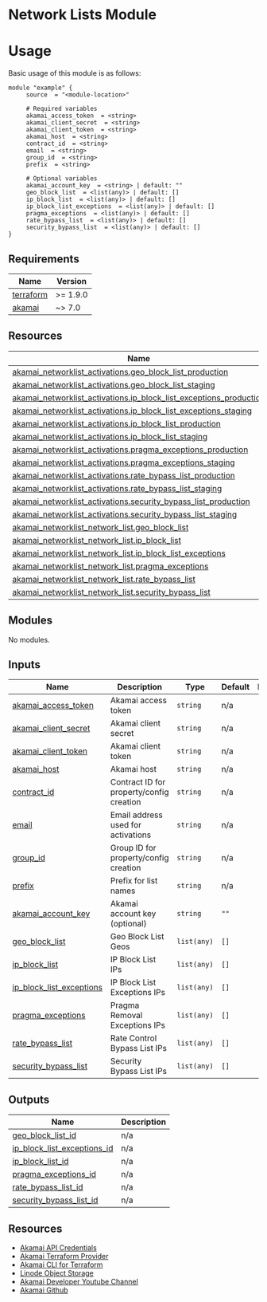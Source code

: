 <!-- BEGIN_TF_DOCS -->

# Network Lists Module

# Usage
Basic usage of this module is as follows:

```hcl
module "example" {
  	 source  = "<module-location>"
  
	 # Required variables
  	 akamai_access_token  = <string>
  	 akamai_client_secret  = <string>
  	 akamai_client_token  = <string>
  	 akamai_host  = <string>
  	 contract_id  = <string>
  	 email  = <string>
  	 group_id  = <string>
  	 prefix  = <string>
  
	 # Optional variables
  	 akamai_account_key  = <string> | default: ""
  	 geo_block_list  = <list(any)> | default: []
  	 ip_block_list  = <list(any)> | default: []
  	 ip_block_list_exceptions  = <list(any)> | default: []
  	 pragma_exceptions  = <list(any)> | default: []
  	 rate_bypass_list  = <list(any)> | default: []
  	 security_bypass_list  = <list(any)> | default: []
}
 ```

## Requirements

| Name | Version |
|------|---------|
| <a name="requirement_terraform"></a> [terraform](#requirement\_terraform) | >= 1.9.0 |
| <a name="requirement_akamai"></a> [akamai](#requirement\_akamai) | ~> 7.0 |

## Resources

| Name | Type |
|------|------|
| [akamai_networklist_activations.geo_block_list_production](https://registry.terraform.io/providers/akamai/akamai/latest/docs/resources/networklist_activations) | resource |
| [akamai_networklist_activations.geo_block_list_staging](https://registry.terraform.io/providers/akamai/akamai/latest/docs/resources/networklist_activations) | resource |
| [akamai_networklist_activations.ip_block_list_exceptions_production](https://registry.terraform.io/providers/akamai/akamai/latest/docs/resources/networklist_activations) | resource |
| [akamai_networklist_activations.ip_block_list_exceptions_staging](https://registry.terraform.io/providers/akamai/akamai/latest/docs/resources/networklist_activations) | resource |
| [akamai_networklist_activations.ip_block_list_production](https://registry.terraform.io/providers/akamai/akamai/latest/docs/resources/networklist_activations) | resource |
| [akamai_networklist_activations.ip_block_list_staging](https://registry.terraform.io/providers/akamai/akamai/latest/docs/resources/networklist_activations) | resource |
| [akamai_networklist_activations.pragma_exceptions_production](https://registry.terraform.io/providers/akamai/akamai/latest/docs/resources/networklist_activations) | resource |
| [akamai_networklist_activations.pragma_exceptions_staging](https://registry.terraform.io/providers/akamai/akamai/latest/docs/resources/networklist_activations) | resource |
| [akamai_networklist_activations.rate_bypass_list_production](https://registry.terraform.io/providers/akamai/akamai/latest/docs/resources/networklist_activations) | resource |
| [akamai_networklist_activations.rate_bypass_list_staging](https://registry.terraform.io/providers/akamai/akamai/latest/docs/resources/networklist_activations) | resource |
| [akamai_networklist_activations.security_bypass_list_production](https://registry.terraform.io/providers/akamai/akamai/latest/docs/resources/networklist_activations) | resource |
| [akamai_networklist_activations.security_bypass_list_staging](https://registry.terraform.io/providers/akamai/akamai/latest/docs/resources/networklist_activations) | resource |
| [akamai_networklist_network_list.geo_block_list](https://registry.terraform.io/providers/akamai/akamai/latest/docs/resources/networklist_network_list) | resource |
| [akamai_networklist_network_list.ip_block_list](https://registry.terraform.io/providers/akamai/akamai/latest/docs/resources/networklist_network_list) | resource |
| [akamai_networklist_network_list.ip_block_list_exceptions](https://registry.terraform.io/providers/akamai/akamai/latest/docs/resources/networklist_network_list) | resource |
| [akamai_networklist_network_list.pragma_exceptions](https://registry.terraform.io/providers/akamai/akamai/latest/docs/resources/networklist_network_list) | resource |
| [akamai_networklist_network_list.rate_bypass_list](https://registry.terraform.io/providers/akamai/akamai/latest/docs/resources/networklist_network_list) | resource |
| [akamai_networklist_network_list.security_bypass_list](https://registry.terraform.io/providers/akamai/akamai/latest/docs/resources/networklist_network_list) | resource |

## Modules

No modules.

## Inputs

| Name | Description | Type | Default | Required |
|------|-------------|------|---------|:--------:|
| <a name="input_akamai_access_token"></a> [akamai\_access\_token](#input\_akamai\_access\_token) | Akamai access token | `string` | n/a | yes |
| <a name="input_akamai_client_secret"></a> [akamai\_client\_secret](#input\_akamai\_client\_secret) | Akamai client secret | `string` | n/a | yes |
| <a name="input_akamai_client_token"></a> [akamai\_client\_token](#input\_akamai\_client\_token) | Akamai client token | `string` | n/a | yes |
| <a name="input_akamai_host"></a> [akamai\_host](#input\_akamai\_host) | Akamai host | `string` | n/a | yes |
| <a name="input_contract_id"></a> [contract\_id](#input\_contract\_id) | Contract ID for property/config creation | `string` | n/a | yes |
| <a name="input_email"></a> [email](#input\_email) | Email address used for activations | `string` | n/a | yes |
| <a name="input_group_id"></a> [group\_id](#input\_group\_id) | Group ID for property/config creation | `string` | n/a | yes |
| <a name="input_prefix"></a> [prefix](#input\_prefix) | Prefix for list names | `string` | n/a | yes |
| <a name="input_akamai_account_key"></a> [akamai\_account\_key](#input\_akamai\_account\_key) | Akamai account key (optional) | `string` | `""` | no |
| <a name="input_geo_block_list"></a> [geo\_block\_list](#input\_geo\_block\_list) | Geo Block List Geos | `list(any)` | `[]` | no |
| <a name="input_ip_block_list"></a> [ip\_block\_list](#input\_ip\_block\_list) | IP Block List IPs | `list(any)` | `[]` | no |
| <a name="input_ip_block_list_exceptions"></a> [ip\_block\_list\_exceptions](#input\_ip\_block\_list\_exceptions) | IP Block List Exceptions IPs | `list(any)` | `[]` | no |
| <a name="input_pragma_exceptions"></a> [pragma\_exceptions](#input\_pragma\_exceptions) | Pragma Removal Exceptions IPs | `list(any)` | `[]` | no |
| <a name="input_rate_bypass_list"></a> [rate\_bypass\_list](#input\_rate\_bypass\_list) | Rate Control Bypass List IPs | `list(any)` | `[]` | no |
| <a name="input_security_bypass_list"></a> [security\_bypass\_list](#input\_security\_bypass\_list) | Security Bypass List IPs | `list(any)` | `[]` | no |

## Outputs

| Name | Description |
|------|-------------|
| <a name="output_geo_block_list_id"></a> [geo\_block\_list\_id](#output\_geo\_block\_list\_id) | n/a |
| <a name="output_ip_block_list_exceptions_id"></a> [ip\_block\_list\_exceptions\_id](#output\_ip\_block\_list\_exceptions\_id) | n/a |
| <a name="output_ip_block_list_id"></a> [ip\_block\_list\_id](#output\_ip\_block\_list\_id) | n/a |
| <a name="output_pragma_exceptions_id"></a> [pragma\_exceptions\_id](#output\_pragma\_exceptions\_id) | n/a |
| <a name="output_rate_bypass_list_id"></a> [rate\_bypass\_list\_id](#output\_rate\_bypass\_list\_id) | n/a |
| <a name="output_security_bypass_list_id"></a> [security\_bypass\_list\_id](#output\_security\_bypass\_list\_id) | n/a |

## Resources
- [Akamai API Credentials](https://techdocs.akamai.com/developer/docs/set-up-authentication-credentials)
- [Akamai Terraform Provider](https://techdocs.akamai.com/terraform/docs)
- [Akamai CLI for Terraform](https://github.com/akamai/cli-terraform)
- [Linode Object Storage](https://www.linode.com/lp/object-storage/)
- [Akamai Developer Youtube Channel](https://www.youtube.com/c/AkamaiDeveloper)
- [Akamai Github](https://github.com/akamai)
<!-- END_TF_DOCS -->